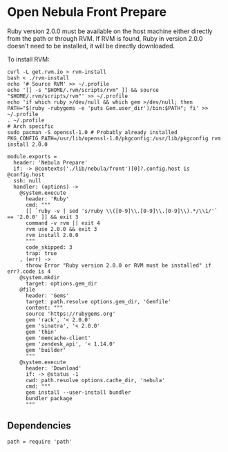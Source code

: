 
# Open Nebula Front Prepare

Ruby version 2.0.0 must be available on the host machine either directly from
the path or through RVM. If RVM is found, Ruby in version 2.0.0 doesn't need to 
be installed, it will be directly downloaded.

To install RVM:

```
curl -L get.rvm.io > rvm-install
bash < ./rvm-install
echo '# Source RVM' >> ~/.profile
echo '[[ -s "$HOME/.rvm/scripts/rvm" ]] && source "$HOME/.rvm/scripts/rvm"' >> ~/.profile
echo 'if which ruby >/dev/null && which gem >/dev/null; then PATH="$(ruby -rubygems -e 'puts Gem.user_dir')/bin:$PATH"; fi' >> ~/.profile
. ~/.profile
# Arch specific
sudo pacman -S openssl-1.0 # Probably already installed
PKG_CONFIG_PATH=/usr/lib/openssl-1.0/pkgconfig:/usr/lib/pkgconfig rvm install 2.0.0

```

    module.exports =
      header: 'Nebula Prepare'
      if: -> @contexts('./lib/nebula/front')[0]?.config.host is @config.host
      ssh: null
      handler: (options) ->
        @system.execute
          header: 'Ruby'
          cmd: """
          [[ `ruby -v | sed 's/ruby \\([0-9]\\.[0-9]\\.[0-9]\\).*/\\1/'` == '2.0.0' ]] && exit 3
          command -v rvm || exit 4
          rvm use 2.0.0 && exit 3
          rvm install 2.0.0
          """
          code_skipped: 3
          trap: true
        , (err) ->
          throw Error "Ruby version 2.0.0 or RVM must be installed" if err?.code is 4
        @system.mkdir
          target: options.gem_dir
        @file
          header: 'Gems'
          target: path.resolve options.gem_dir, 'Gemfile'
          content: """
          source 'https://rubygems.org'
          gem 'rack', '< 2.0.0'
          gem 'sinatra', '< 2.0.0'
          gem 'thin'
          gem 'memcache-client'
          gem 'zendesk_api', '< 1.14.0'
          gem 'builder'
          """
        @system.execute
          header: 'Download'
          if: -> @status -1
          cwd: path.resolve options.cache_dir, 'nebula'
          cmd: """
          gem install --user-install bundler
          bundler package
          """

## Dependencies

    path = require 'path'

